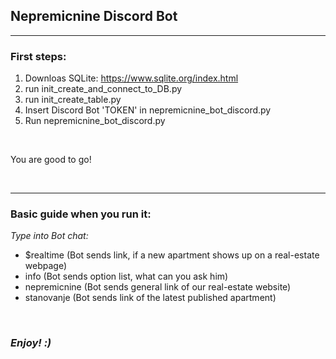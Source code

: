 ## **Nepremicnine Discord Bot**
***

### First steps:
1. Downloas SQLite: https://www.sqlite.org/index.html
2. run init_create_and_connect_to_DB.py
3. run init_create_table.py
4. Insert Discord Bot 'TOKEN' in nepremicnine_bot_discord.py
5. Run nepremicnine_bot_discord.py
<br>

You are good to go!

<br>

***

### Basic guide when you run it:

_Type into Bot chat:_ 
* $realtime (Bot sends link, if a new apartment shows up on a real-estate webpage)
* info (Bot sends option list, what can you ask him)
* nepremicnine (Bot sends general link of our real-estate website)
* stanovanje (Bot sends link of the latest published apartment)

<br>

### _Enjoy! :)_


